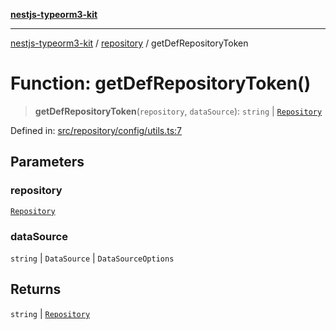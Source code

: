 [**nestjs-typeorm3-kit**](../../README.md)

***

[nestjs-typeorm3-kit](../../README.md) / [repository](../README.md) / getDefRepositoryToken

# Function: getDefRepositoryToken()

> **getDefRepositoryToken**(`repository`, `dataSource`): `string` \| [`Repository`](../interfaces/Repository.md)

Defined in: [src/repository/config/utils.ts:7](https://github.com/x302502/nestjs-typeorm3-kit/blob/6ef69742f766c1a8d18cd622a628a96085a8d4cc/src/repository/config/utils.ts#L7)

## Parameters

### repository

[`Repository`](../interfaces/Repository.md)

### dataSource

`string` | `DataSource` | `DataSourceOptions`

## Returns

`string` \| [`Repository`](../interfaces/Repository.md)
